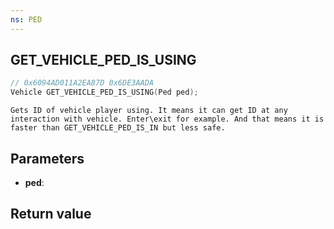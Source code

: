 ```yaml
---
ns: PED
---
```

## GET_VEHICLE_PED_IS_USING

```c
// 0x6094AD011A2EA87D 0x6DE3AADA
Vehicle GET_VEHICLE_PED_IS_USING(Ped ped);
```

```
Gets ID of vehicle player using. It means it can get ID at any interaction with vehicle. Enter\exit for example. And that means it is faster than GET_VEHICLE_PED_IS_IN but less safe.  
```

## Parameters
* **ped**: 

## Return value
